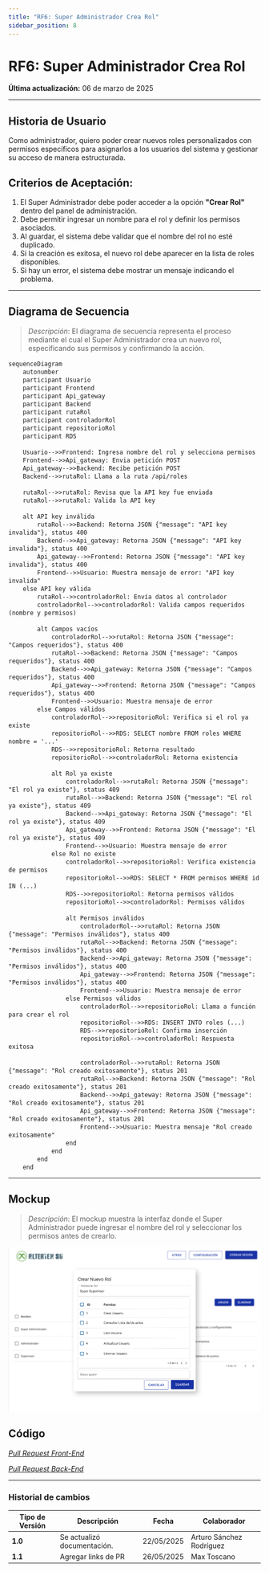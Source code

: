 ```yaml
---
title: "RF6: Super Administrador Crea Rol"
sidebar_position: 8
---
```


# RF6: Super Administrador Crea Rol

**Última actualización:** 06 de marzo de 2025

---

## Historia de Usuario

Como administrador, quiero poder crear nuevos roles personalizados con permisos específicos para asignarlos a los usuarios del sistema y gestionar su acceso de manera estructurada.

## **Criterios de Aceptación:**

1. El Super Administrador debe poder acceder a la opción **"Crear Rol"** dentro del panel de administración.
2. Debe permitir ingresar un nombre para el rol y definir los permisos asociados.
3. Al guardar, el sistema debe validar que el nombre del rol no esté duplicado.
4. Si la creación es exitosa, el nuevo rol debe aparecer en la lista de roles disponibles.
5. Si hay un error, el sistema debe mostrar un mensaje indicando el problema.

---

## **Diagrama de Secuencia**

> _Descripción_: El diagrama de secuencia representa el proceso mediante el cual el Super Administrador crea un nuevo rol, especificando sus permisos y confirmando la acción.

```mermaid
sequenceDiagram
    autonumber
    participant Usuario
    participant Frontend
    participant Api_gateway
    participant Backend
    participant rutaRol
    participant controladorRol
    participant repositorioRol
    participant RDS

    Usuario-->>Frontend: Ingresa nombre del rol y selecciona permisos
    Frontend-->>Api_gateway: Envia petición POST
    Api_gateway-->>Backend: Recibe petición POST
    Backend-->>rutaRol: Llama a la ruta /api/roles

    rutaRol-->>rutaRol: Revisa que la API key fue enviada
    rutaRol-->>rutaRol: Valida la API key

    alt API key inválida
        rutaRol-->>Backend: Retorna JSON {"message": "API key invalida"}, status 400
        Backend-->>Api_gateway: Retorna JSON {"message": "API key invalida"}, status 400
        Api_gateway-->>Frontend: Retorna JSON {"message": "API key invalida"}, status 400
        Frontend-->>Usuario: Muestra mensaje de error: "API key invalida"
    else API key válida
        rutaRol-->>controladorRol: Envía datos al controlador
        controladorRol-->>controladorRol: Valida campos requeridos (nombre y permisos)

        alt Campos vacíos
            controladorRol-->>rutaRol: Retorna JSON {"message": "Campos requeridos"}, status 400
            rutaRol-->>Backend: Retorna JSON {"message": "Campos requeridos"}, status 400
            Backend-->>Api_gateway: Retorna JSON {"message": "Campos requeridos"}, status 400
            Api_gateway-->>Frontend: Retorna JSON {"message": "Campos requeridos"}, status 400
            Frontend-->>Usuario: Muestra mensaje de error
        else Campos válidos
            controladorRol-->>repositorioRol: Verifica si el rol ya existe
            repositorioRol-->>RDS: SELECT nombre FROM roles WHERE nombre = '...'
            RDS-->>repositorioRol: Retorna resultado
            repositorioRol-->>controladorRol: Retorna existencia

            alt Rol ya existe
                controladorRol-->>rutaRol: Retorna JSON {"message": "El rol ya existe"}, status 409
                rutaRol-->>Backend: Retorna JSON {"message": "El rol ya existe"}, status 409
                Backend-->>Api_gateway: Retorna JSON {"message": "El rol ya existe"}, status 409
                Api_gateway-->>Frontend: Retorna JSON {"message": "El rol ya existe"}, status 409
                Frontend-->>Usuario: Muestra mensaje de error
            else Rol no existe
                controladorRol-->>repositorioRol: Verifica existencia de permisos
                repositorioRol-->>RDS: SELECT * FROM permisos WHERE id IN (...)
                RDS-->>repositorioRol: Retorna permisos válidos
                repositorioRol-->>controladorRol: Permisos válidos

                alt Permisos inválidos
                    controladorRol-->>rutaRol: Retorna JSON {"message": "Permisos inválidos"}, status 400
                    rutaRol-->>Backend: Retorna JSON {"message": "Permisos inválidos"}, status 400
                    Backend-->>Api_gateway: Retorna JSON {"message": "Permisos inválidos"}, status 400
                    Api_gateway-->>Frontend: Retorna JSON {"message": "Permisos inválidos"}, status 400
                    Frontend-->>Usuario: Muestra mensaje de error
                else Permisos válidos
                    controladorRol-->>repositorioRol: Llama a función para crear el rol
                    repositorioRol-->>RDS: INSERT INTO roles (...)
                    RDS-->>repositorioRol: Confirma inserción
                    repositorioRol-->>controladorRol: Respuesta exitosa

                    controladorRol-->>rutaRol: Retorna JSON {"message": "Rol creado exitosamente"}, status 201
                    rutaRol-->>Backend: Retorna JSON {"message": "Rol creado exitosamente"}, status 201
                    Backend-->>Api_gateway: Retorna JSON {"message": "Rol creado exitosamente"}, status 201
                    Api_gateway-->>Frontend: Retorna JSON {"message": "Rol creado exitosamente"}, status 201
                    Frontend-->>Usuario: Muestra mensaje "Rol creado exitosamente"
                end
            end
        end
    end

```

---

## **Mockup**

> _Descripción_: El mockup muestra la interfaz donde el Super Administrador puede ingresar el nombre del rol y seleccionar los permisos antes de crearlo.

![alt text](imagenes/RF6.png)

## **Código**

_<u>[Pull Request Front-End](https://github.com/CodeAnd-Co/Frontend-Text-Lines/pull/43)</u>_

_<u>[Pull Request Back-End](https://github.com/CodeAnd-Co/Backend-textiles/pull/44)</u>_

---

### Historial de cambios

| **Tipo de Versión** | **Descripción**             | **Fecha**  | **Colaborador**          |
| ------------------- | --------------------------- | ---------- | ------------------------ |
| **1.0**             | Se actualizó documentación. | 22/05/2025 | Arturo Sánchez Rodríguez |
| **1.1**             | Agregar links de PR         | 26/05/2025 | Max Toscano              |
